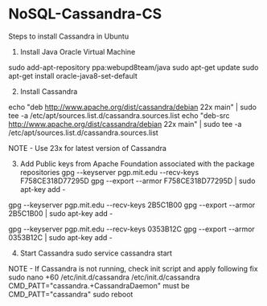 # NoSQL-Cassandra-CS
Steps to install Cassandra in Ubuntu

1. Install Java Oracle Virtual Machine

  sudo add-apt-repository ppa:webupd8team/java
  sudo apt-get update
  sudo apt-get install oracle-java8-set-default
  
2. Install Cassandra

  echo "deb http://www.apache.org/dist/cassandra/debian 22x main" | sudo tee -a /etc/apt/sources.list.d/cassandra.sources.list
  echo "deb-src http://www.apache.org/dist/cassandra/debian 22x main" | sudo tee -a /etc/apt/sources.list.d/cassandra.sources.list
  
  NOTE - Use 23x for latest version of Cassandra

3. Add Public keys from Apache Foundation associated with the package repositories
  gpg --keyserver pgp.mit.edu --recv-keys F758CE318D77295D
  gpg --export --armor F758CE318D77295D | sudo apt-key add -
  
  gpg --keyserver pgp.mit.edu --recv-keys 2B5C1B00
  gpg --export --armor 2B5C1B00 | sudo apt-key add -
  
  gpg --keyserver pgp.mit.edu --recv-keys 0353B12C
  gpg --export --armor 0353B12C | sudo apt-key add -
  
4. Start Cassandra
  sudo service cassandra start
  
  NOTE - If Cassandra is not running, check init script and apply following fix
  sudo nano +60 /etc/init.d/cassandra
    /etc/init.d/cassandra
    CMD_PATT="cassandra.+CassandraDaemon" must be CMD_PATT="cassandra"
    sudo reboot


